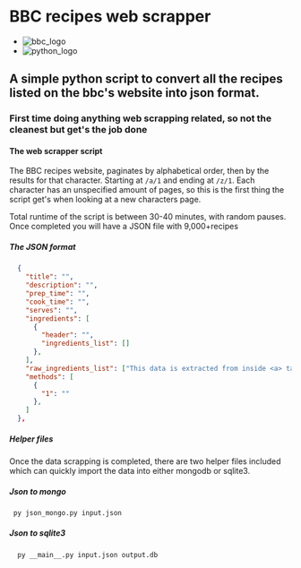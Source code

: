 # BBC recipes web scrapper
- ![bbc_logo](https://static.wikia.nocookie.net/logopedia/images/d/d7/BBC_2021.svg/revision/latest/scale-to-width-down/250?cb=20210705123032)
- ![python_logo](https://www.python.org/static/community_logos/python-powered-w-100x40.png)
  
## A simple python script to convert all the recipes listed on the bbc's website into json format.

### First time doing anything web scrapping related, so not the cleanest but get's the job done 

#### The web scrapper script
 The BBC recipes website, paginates by alphabetical order, then by the results for that character. Starting at ```/a/1``` and ending at ```/z/1```. Each character has an unspecified amount of pages, so this is the first thing the script get's when looking at a new characters page.

 Total runtime of the script is between 30-40 minutes, with random pauses. Once completed you will have a JSON file with 9,000+recipes

##### The JSON format
```json
  {
    "title": "",
    "description": "",
    "prep_time": "",
    "cook_time": "",
    "serves": "",
    "ingredients": [
      {
        "header": "",
        "ingredients_list": []
      },
    ],
    "raw_ingredients_list": ["This data is extracted from inside <a> tags which included links to the ingredient, as the ingredients_list contains measurements ect, and i wanted a clean array of the raw ingredients names to do some filtering "],
    "methods": [
      {
        "1": ""
      },
    ]
  },
``` 

##### Helper files
 Once the data scrapping is completed, there are two helper files included which can quickly import the data into either mongodb or sqlite3.

##### Json to mongo
 ```bash
  py json_mongo.py input.json
 ```

##### Json to sqlite3
```bash
  py __main__.py input.json output.db
```
 